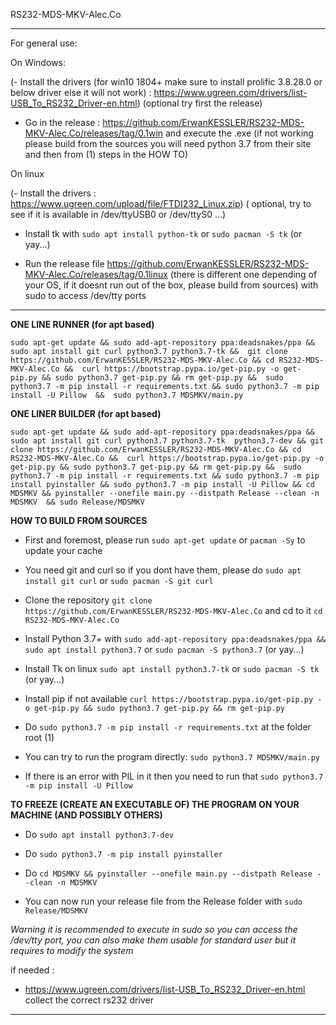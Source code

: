 RS232-MDS-MKV-Alec.Co

---
For general use:

On Windows: 

(- Install the drivers (for win10 1804+ make sure to install prolific 3.8.28.0 or below driver else it will not work) : https://www.ugreen.com/drivers/list-USB_To_RS232_Driver-en.html) (optional try first the release)

- Go in the release : https://github.com/ErwanKESSLER/RS232-MDS-MKV-Alec.Co/releases/tag/0.1win and execute the .exe (if not working please build from the sources you will need python 3.7 from their site and then from (1) steps in the HOW TO)

On linux

(- Install the drivers : https://www.ugreen.com/upload/file/FTDI232_Linux.zip) ( optional, try to see if it is available in /dev/ttyUSB0 or /dev/ttyS0 ...)

- Install tk with `sudo apt install python-tk` or `sudo pacman -S tk` (or yay...)

- Run the release file https://github.com/ErwanKESSLER/RS232-MDS-MKV-Alec.Co/releases/tag/0.1linux (there is different one depending of your OS, if it doesnt run out of the box, please build from sources) with sudo to access /dev/tty ports

------

**ONE LINE RUNNER (for apt based)**

`sudo apt-get update && sudo add-apt-repository ppa:deadsnakes/ppa && sudo apt install git curl python3.7 python3.7-tk && 
git clone https://github.com/ErwanKESSLER/RS232-MDS-MKV-Alec.Co && cd RS232-MDS-MKV-Alec.Co && 
curl https://bootstrap.pypa.io/get-pip.py -o get-pip.py && sudo python3.7 get-pip.py && rm get-pip.py && 
sudo python3.7 -m pip install -r requirements.txt && sudo python3.7 -m pip install -U Pillow  && 
sudo python3.7 MDSMKV/main.py `


**ONE LINER BUILDER (for apt based)**


`sudo apt-get update && sudo add-apt-repository ppa:deadsnakes/ppa && sudo apt install git curl python3.7 python3.7-tk 
python3.7-dev && git clone https://github.com/ErwanKESSLER/RS232-MDS-MKV-Alec.Co && cd RS232-MDS-MKV-Alec.Co && 
curl https://bootstrap.pypa.io/get-pip.py -o get-pip.py && sudo python3.7 get-pip.py && rm get-pip.py && 
sudo python3.7 -m pip install -r requirements.txt && sudo python3.7 -m pip install pyinstaller &&
sudo python3.7 -m pip install -U Pillow && cd MDSMKV && pyinstaller --onefile main.py --distpath Release --clean -n MDSMKV 
&& sudo Release/MDSMKV` 

**HOW TO BUILD FROM SOURCES**

- First and foremost, please run `sudo apt-get update` or `pacman -Sy` to update your cache

- You need git and curl so if you dont have them, please do `sudo apt install git curl` or `sudo pacman -S git curl`

- Clone the repository `git clone https://github.com/ErwanKESSLER/RS232-MDS-MKV-Alec.Co` and cd to it `cd RS232-MDS-MKV-Alec.Co`

- Install Python 3.7+ with `sudo add-apt-repository ppa:deadsnakes/ppa && sudo apt install python3.7` or `sudo pacman -S python3.7` (or yay...)

- Install Tk on linux `sudo apt install python3.7-tk` or `sudo pacman -S tk` (or yay...)

- Install pip if not available `curl https://bootstrap.pypa.io/get-pip.py -o get-pip.py && sudo python3.7 get-pip.py && rm get-pip.py`

- Do `sudo python3.7 -m pip install -r requirements.txt` at the folder root (1)

- You can try to run the program directly: `sudo python3.7 MDSMKV/main.py`

- If there is an error with PIL in it then you need to run that `sudo python3.7 -m pip install -U Pillow`

**TO FREEZE (CREATE AN EXECUTABLE OF) THE PROGRAM ON YOUR MACHINE (AND POSSIBLY OTHERS)**

- Do `sudo apt install python3.7-dev`

- Do `sudo python3.7 -m pip install pyinstaller`

- Do `cd MDSMKV && pyinstaller --onefile main.py --distpath Release --clean -n MDSMKV`

- You can now run your release file from the Release folder with `sudo Release/MDSMKV` 

*Warning it is recommended to execute in sudo so you can access the /dev/tty port, you can also make them usable for standard user but it requires to modify the system*

if needed :

- https://www.ugreen.com/drivers/list-USB_To_RS232_Driver-en.html collect the correct rs232 driver


----
